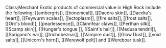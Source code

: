 Class;Merchant
Exotic products of commercial value in High Rock include the following: [[ambergris]], [[bonemeal]],  [[Daedra skin]], [[Daedra's heart]], [[Feywurm scales]], [[ectoplasm]], [[fire salts]], [[frost salts]], [[Orc's blood]], [[pearlessence]], [[Clannfear claws]], [[Perthan silk]], [[Scamp skin]], [[Hunger's tongue ]], [[Saint's hair]], [[Medusa tendril]], [[Sprigann's ear]], [[trichobezoar]], [[Vampire dust]], [[Glow Dust]], [[void salts]], [[Unicorn's horn]], [[Werewolf pelt]] and [[Wereboar tusk]].